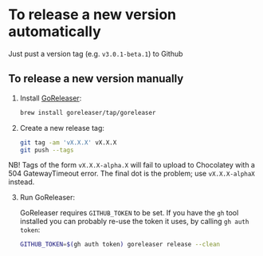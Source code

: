 # To release a new version automatically

Just pust a version tag (e.g. `v3.0.1-beta.1`) to Github

## To release a new version manually

1. Install [GoReleaser](https://goreleaser.com/):

    ```sh
    brew install goreleaser/tap/goreleaser
    ```

2. Create a new release tag:

    ```sh
    git tag -am 'vX.X.X' vX.X.X
    git push --tags
    ```

NB! Tags of the form `vX.X.X-alpha.X` will fail to upload to Chocolatey with a 504 GatewayTimeout error. The final dot is the problem; use `vX.X.X-alphaX` instead.

3. Run GoReleaser:

    GoReleaser requires `GITHUB_TOKEN` to be set. If you have the `gh` tool installed you can probably re-use the token it uses, by calling `gh auth token`:

    ```sh
    GITHUB_TOKEN=$(gh auth token) goreleaser release --clean
    ```
